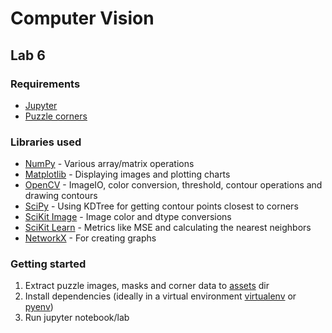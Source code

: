 # Computer Vision

## Lab 6

### Requirements

- [Jupyter](https://jupyter.org)
- [Puzzle corners](./docs/puzzle_corners_1024x768__v2.zip)

### Libraries used

- [NumPy](https://numpy.org/) - Various array/matrix operations
- [Matplotlib](https://matplotlib.org/) - Displaying images and plotting charts
- [OpenCV](https://opencv.org/) - ImageIO, color conversion, threshold, contour operations and drawing contours
- [SciPy](https://scipy.org/) - Using KDTree for getting contour points closest to corners
- [SciKit Image](https://scikit-image.org/) - Image color and dtype conversions
- [SciKit Learn](https://scikit-learn.org/) - Metrics like MSE and calculating the nearest neighbors
- [NetworkX](https://networkx.org/) - For creating graphs

### Getting started

1. Extract puzzle images, masks and corner data to [assets](./assets) dir
2. Install dependencies (ideally in a virtual environment [virtualenv](https://github.com/pypa/virtualenv) or [pyenv](https://github.com/pyenv/pyenv))
3. Run jupyter notebook/lab
